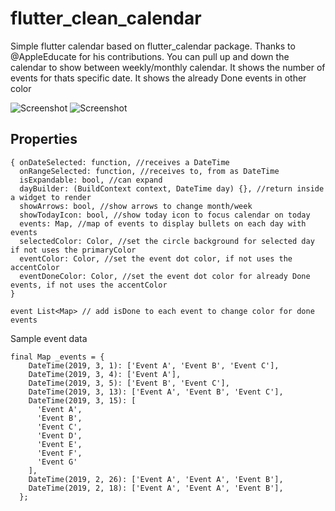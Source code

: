# flutter_clean_calendar

Simple flutter calendar based on flutter_calendar package.
Thanks to @AppleEducate for his contributions.
You can pull up and down the calendar to show between weekly/monthly calendar.
It shows the number of events for thats specific date.
It shows the already Done events in other color

![Screenshot](https://github.com/Bwolfs2/flutter_clean_calendar/blob/master/screenshot.png)
![Screenshot](https://github.com/pmcarlos/flutter_clean_Calendar/blob/master/calendar.gif)

## Properties

```
{ onDateSelected: function, //receives a DateTime
  onRangeSelected: function, //receives to, from as DateTime
  isExpandable: bool, //can expand
  dayBuilder: (BuildContext context, DateTime day) {}, //return inside a widget to render
  showArrows: bool, //show arrows to change month/week
  showTodayIcon: bool, //show today icon to focus calendar on today
  events: Map, //map of events to display bullets on each day with events
  selectedColor: Color, //set the circle background for selected day if not uses the primaryColor
  eventColor: Color, //set the event dot color, if not uses the accentColor
  eventDoneColor: Color, //set the event dot color for already Done events, if not uses the accentColor
}

event List<Map> // add isDone to each event to change color for done events
```

Sample event data

```
final Map _events = {
    DateTime(2019, 3, 1): ['Event A', 'Event B', 'Event C'],
    DateTime(2019, 3, 4): ['Event A'],
    DateTime(2019, 3, 5): ['Event B', 'Event C'],
    DateTime(2019, 3, 13): ['Event A', 'Event B', 'Event C'],
    DateTime(2019, 3, 15): [
      'Event A',
      'Event B',
      'Event C',
      'Event D',
      'Event E',
      'Event F',
      'Event G'
    ],
    DateTime(2019, 2, 26): ['Event A', 'Event A', 'Event B'],
    DateTime(2019, 2, 18): ['Event A', 'Event A', 'Event B'],
  };
```
